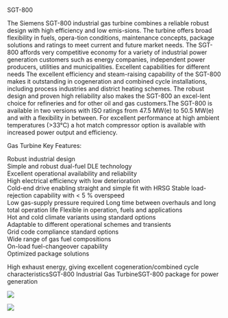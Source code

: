
SGT-800

The Siemens SGT-800 industrial gas turbine combines a reliable robust design with high efficiency and low emis-sions. The turbine offers broad flexibility in fuels, opera-tion conditions, maintenance concepts, package solutions and ratings to meet current and future market needs. 
The SGT-800 affords very competitive economy for a variety of industrial power generation customers such as energy companies, independent power producers, utilities and municipalities. Excellent capabilities for different needs The excellent efficiency and steam-raising capability of the SGT-800 makes it outstanding in cogeneration and combined cycle installations, including process industries and district heating schemes. 
The robust design and proven high reliability also makes the SGT-800 an excel-lent choice for refineries and for other oil and gas customers.The SGT-800 is available in two versions with ISO ratings from 47.5 MW(e) to 50.5 MW(e) and with a flexibility in between. For excellent performance at high ambient temperatures (>33°C) a hot match compressor option is available with increased power output and efficiency.

Gas Turbine Key Features:

Robust industrial design   
Simple and robust dual-fuel DLE technology    
Excellent operational availability and reliability  
High electrical efficiency with low deterioration    
Cold-end drive enabling straight and simple fit with HRSG 
Stable load-rejection capability with < 5 % overspeed   
Low gas-supply pressure required
Long time between overhauls and long total operation life Flexible in operation, fuels and applications     
Hot and cold climate variants using standard options  
Adaptable to different operational schemes and transients  
Grid code compliance standard options  
Wide range of gas fuel compositions   
On-load fuel-changeover capability  
Optimized package solutions   


High exhaust energy, giving excellent cogeneration/combined cycle characteristicsSGT-800 Industrial Gas TurbineSGT-800 package for power generation



[![](http://img.youtube.com/vi/fr5eDxiYqEs/0.jpg)](http://www.youtube.com/watch?v=fr5eDxiYqEs "The Siemens SGT-800 A 50-MW-class industrial gas turbine")


[![](http://img.youtube.com/vi/5UBHJ_7kbvc/0.jpg)](http://www.youtube.com/watch?v=5UBHJ_7kbvc "The Siemens SGT-800 A 50-MW-class industrial gas turbine")
